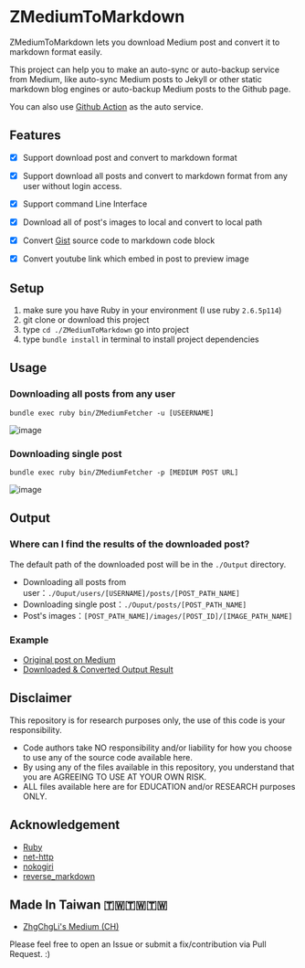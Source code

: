 # ZMediumToMarkdown
ZMediumToMarkdown lets you download Medium post and convert it to markdown format easily.

This project can help you to make an auto-sync or auto-backup service from Medium, like auto-sync Medium posts to Jekyll or other static markdown blog engines or auto-backup Medium posts to the Github page.

You can also use [Github Action](https://github.com/features/actions) as the auto service.

## Features
- [X] Support download post and convert to markdown format
- [X] Support download all posts and convert to markdown format from any user without login access.
- [X] Support command Line Interface
- [X] Download all of post's images to local and convert to local path
- [X] Convert [Gist](https://gist.github.com/) source code to markdown code block
- [X] Convert youtube link which embed in post to preview image


## Setup
1. make sure you have Ruby in your environment (I use ruby `2.6.5p114`)
2. git clone or download this project
3. type `cd ./ZMediumToMarkdown` go into project
4. type `bundle install` in terminal to install project dependencies

## Usage
### Downloading all posts from any user
```
bundle exec ruby bin/ZMediumFetcher -u [USEERNAME]
```
![image](https://user-images.githubusercontent.com/33706588/170810772-ec7cd618-d208-4fca-9fe5-9ae6ee745951.png)

### Downloading single post
```
bundle exec ruby bin/ZMediumFetcher -p [MEDIUM POST URL]
```
![image](https://user-images.githubusercontent.com/33706588/170810799-7da207ff-0642-4beb-9b3a-6af11d6e918d.png)

## Output
### Where can I find the results of the downloaded post?
The default path of the downloaded post will be in the `./Output` directory.
- Downloading all posts from user：`./Ouput/users/[USERNAME]/posts/[POST_PATH_NAME]`
- Downloading single post：`./Ouput/posts/[POST_PATH_NAME]`
- Post's images：`[POST_PATH_NAME]/images/[POST_ID]/[IMAGE_PATH_NAME]`
### Example
- [Original post on Medium](https://medium.com/pinkoi-engineering/%E5%AF%A6%E6%88%B0%E7%B4%80%E9%8C%84-4-%E5%80%8B%E5%A0%B4%E6%99%AF-7-%E5%80%8B-design-patterns-78507a8de6a5)
- [Downloaded & Converted Output Result](example/實戰紀錄-4-個場景-7-個-design-patterns-78507a8de6a5.md)

## Disclaimer
This repository is for research purposes only, the use of this code is your responsibility.

- Code authors take NO responsibility and/or liability for how you choose to use any of the source code available here.
- By using any of the files available in this repository, you understand that you are AGREEING TO USE AT YOUR OWN RISK.
- ALL files available here are for EDUCATION and/or RESEARCH purposes ONLY.


## Acknowledgement
- [Ruby](https://www.ruby-lang.org/zh_tw/)
- [net-http](https://github.com/ruby/net-http)
- [nokogiri](https://github.com/sparklemotion/nokogiri)
- [reverse_markdown](https://github.com/xijo/reverse_markdown)

## Made In Taiwan 🇹🇼🇹🇼🇹🇼
- [ZhgChgLi's Medium (CH)](https://blog.zhgchg.li/)

Please feel free to open an Issue or submit a fix/contribution via Pull Request. :)
